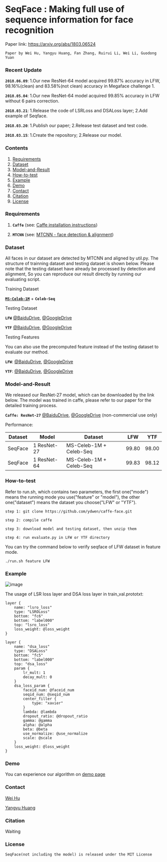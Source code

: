 # SeqFace : Making full use of sequence information for face recognition

  Paper link: https://arxiv.org/abs/1803.06524

    Paper by Wei Hu, Yangyu Huang, Fan Zhang, Ruirui Li, Wei Li, Guodong Yuan


### Recent Update

  **`2018.06.09`**: 1.Our new ResNet-64 model acquired 99.87% accuracy in LFW, 98.16%(clean) and 83.58%(not clean) accuracy in Megaface challenge 1.

  **`2018.05.04`**: 1.Our new ResNet-64 model acquired 99.85% accuracy in LFW without 6 pairs correction.

  **`2018.03.21`**: 1.Release the code of LSRLoss and DSALoss layer; 2.Add example of Seqface.

  **`2018.03.20`**: 1.Publish our paper; 2.Release test dataset and test code.

  **`2018.03.15`**: 1.Create the repository; 2.Release our model. 


### Contents
1. [Requirements](#requirements)
1. [Dataset](#dataset)
1. [Model-and-Result](#model-and-result)
1. [How-to-test](#how-to-test)
1. [Example](#example)
1. [Demo](#demo)
1. [Contact](#contact)
1. [Citation](#citation)
1. [License](#license)


### Requirements

  1. **`Caffe`** (see: [Caffe installation instructions](http://caffe.berkeleyvision.org/installation.html))

  2. **`MTCNN`** (see: [MTCNN - face detection & alignment](https://github.com/kpzhang93/MTCNN_face_detection_alignment))


### Dataset

  All faces in our dataset are detected by MTCNN and aligned by util.py. The structure of trainning dataset and testing dataset is shown below. Please note that the testing dataset have already be processed by detection and alignment, So you can reproduce our result directly by running our evaluating script.

  Training Dataset

  [**`MS-Celeb-1M`**](https://www.microsoft.com/en-us/research/project/ms-celeb-1m-challenge-recognizing-one-million-celebrities-real-world/) + **`Celeb-Seq`**

  Testing Dataset

  **`LFW`** [@BaiduDrive](https://pan.baidu.com/s/1C16_nR7C8h36kqtIhA0WLw), [@GoogleDrive](https://drive.google.com/file/d/1YXo8M51jycZeNhgVGZEeTQigopPnz2pi/view)

  **`YTF`** [@BaiduDrive](https://pan.baidu.com/s/1dBf0_e-pGLxYFN8tNf7qEA), [@GoogleDrive](https://drive.google.com/file/d/19BgCxFqMgNpczFmwnDD1eFH8hHHslmJ7/view)

  Testing Features

  You can also use the precomputed feature instead of the testing dataset to evaluate our method.

  **`LFW`**: [@BaiduDrive](https://pan.baidu.com/s/1IMNqie0KRdfFF4InOF2qVw), [@GoogleDrive](https://drive.google.com/file/d/1ChQN4sPI7eqSvdaztLn_Px4i656IPwtz/view)

  **`YTF`**: [@BaiduDrive](https://pan.baidu.com/s/1JSoNKbgPzEh984aRlcLpmQ), [@GoogleDrive](https://drive.google.com/file/d/1CI10KoHm2Te62678kFvnV1vRVboQVqjf/view)


### Model-and-Result

  We released our ResNet-27 model, which can be downloaded by the link below. The model was trained in caffe, please refer to our paper for the detailed training process.

  **`Caffe: ResNet-27`** [@BaiduDrive](https://pan.baidu.com/s/1B5HCTfcYs7s-QeVeAzbNVw), [@GoogleDrive](https://drive.google.com/file/d/1Iqhn_SLpo_2QbIPxw8ht3tGo-2K5dExC/view) (non-commercial use only)

  Performance:

  | Dataset  | Model        | Dataset                  | LFW    | YTF    |
  | -------- | ------------ | ------------------------ | ------ | ------ |
  | SeqFace  | 1 ResNet-27  | MS-Celeb-1M + Celeb-Seq  | 99.80  | 98.00  |
  | SeqFace  | 1 ResNet-64  | MS-Celeb-1M + Celeb-Seq  | 99.83  | 98.12  |


### How-to-test

  Refer to run.sh, which contains two parameters, the first one("mode") means the running mode you use("feature" or "model"), the other one("dataset") means the dataset you choose("LFW" or "YTF").

    step 1: git clone https://github.com/ydwen/caffe-face.git

    step 2: compile caffe

    step 3: download model and testing dataset, then unzip them

    step 4: run evaluate.py in LFW or YTF directory

  You can try the command below to verify seqface of LFW dataset in feature mode.

    ./run.sh feature LFW


### Example

  ![image](https://github.com/huangyangyu/SeqFace/blob/master/example/framwork.png)

  The usage of LSR loss layer and DSA loss layer in train_val.prototxt:

    layer {
        name: "lsro_loss"
        type: "LSROLoss"
        bottom: "fc6"
        bottom: "label000"
        top: "lsro_loss"
        loss_weight: @loss_weight
    }

    layer {
        name: "dsa_loss"
        type: "DSALoss"
        bottom: "fc5"
        bottom: "label000"
        top: "dsa_loss"
        param {
            lr_mult: 1
            decay_mult: 0
        }
        dsa_loss_param {
            faceid_num: @faceid_num
            seqid_num: @seqid_num
            center_filler {
                type: "xavier"
            }
            lambda: @lambda
            dropout_ratio: @dropout_ratio
            gamma: @gamma
            alpha: @alpha
            beta: @beta
            use_normalize: @use_normalize
            scale: @scale
        }
        loss_weight: @loss_weight
    }


### Demo

  You can experience our algorithm on [demo page](http://imgserver.yunshitu.cn/verication/)


### Contact

  [Wei Hu](mailto:huwei@mail.buct.edu.cn)

  [Yangyu Huang](mailto:yangyu.huang.1990@outlook.com)


### Citation

  Waiting


### License

    SeqFace(not including the model) is released under the MIT License

